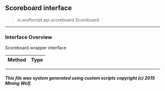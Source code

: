 ## Scoreboard __interface__

>io.wolfscript.api.scoreboard.Scoreboard

---

### Interface Overview

Scoreboard wrapper interface

Method | Type   
--- | :--- 



---



##### This file was system generated using custom scripts copyright (c) 2015 Mining Wolf.
	

